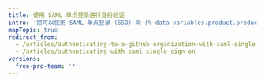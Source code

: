 ```yaml
---
title: 使用 SAML 单点登录进行身份验证
intro: '您可以使用 SAML 单点登录 (SSO) 向 {% data variables.product.product_name %} 组织验证，并查看您活动的会话。'
mapTopic: true
redirect_from:
  - /articles/authenticating-to-a-github-organization-with-saml-single-sign-on/
  - /articles/authenticating-with-saml-single-sign-on
versions:
  free-pro-team: '*'
---
```


